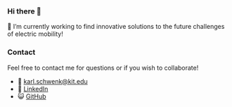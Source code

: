 ### Hi there 👋

🔭 I’m currently working to find innovative solutions to the future challenges of electric mobility!

### Contact
Feel free to contact me for questions or if you wish to collaborate!

- :email: karl.schwenk@kit.edu
- :link: [LinkedIn](https://www.linkedin.com/in/karl-schwenk-222830116/)
- :smiley_cat: [GitHub](https://github.com/KarlSchwenk)

<!--
**KarlSchwenk/karlschwenk** is a ✨ _special_ ✨ repository because its `README.md` (this file) appears on your GitHub profile.

Here are some ideas to get you started:

- 
- 🌱 I’m currently learning ...
- 👯 I’m looking to collaborate on ...
- 🤔 I’m looking for help with ...
- 💬 Ask me about ...
- 📫 How to reach me: ...
- 😄 Pronouns: ...
- ⚡ Fun fact: ...
-->
